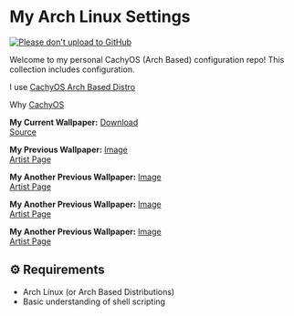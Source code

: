 # My Arch Linux Settings

[![Please don't upload to GitHub](https://nogithub.codeberg.page/badge-sq.svg)](https://nogithub.codeberg.page)

Welcome to my personal CachyOS (Arch Based) configuration repo! This collection includes configuration.

I use [CachyOS Arch Based Distro](https://cachyos.org)

Why [CachyOS](https://wiki.cachyos.org/cachyos_basic/why_cachyos)

**My Current Wallpaper:**
[Download](https://initiate.alphacoders.com/download/images8/1319909/jpeg)  
[Source](https://wall.alphacoders.com/big.php?i=1319909)

**My Previous Wallpaper:**
[Image](https://konachan.net/jpeg/f2fd47cd85be915f6bdf9b05102f26c2/Konachan.com%20-%20393137%20bow%20garter%20headband%20honkai_impact%20honkai_%28series%29%20long_hair%20magic%20msyg2258%20purple_hair%20shirt%20sirin%20skirt%20yellow_eyes.jpg)  
[Artist Page](https://www.miyoushe.com/bh3/article/53182942)

**My Another Previous Wallpaper:**
[Image](https://konachan.net/image/c2e0c78a7a91c61a52f0c7e4ef8465f5/Konachan.com%20-%20390509%20blue_eyes%20blue_hair%20chain%20choker%20elbow_gloves%20garter%20gloves%20hat%20kneehighs%20kyaroru%20navel%20necklace%20reflection%20short_hair%20skirt%20twintails%20water.png)  
[Artist Page](https://konachan.net/post/show/390509)

**My Another Previous Wallpaper:**
[Image](https://konachan.net/image/ef4797a7b2510e919b6932586a09f681/Konachan.com%20-%20392234%20aliasing%20bubbles%20close%20dark%20hat%20long_hair%20original%20sika%20underwater%20water%20white_hair.png)  
[Artist Page](https://www.pixiv.net/en/artworks/133584744)

**My Another Previous Wallpaper:**
[Image](https://konachan.net/image/209fe3aff1b71ccb3f6bf1383eb21e57/Konachan.com%20-%20390997%20animal%20blush%20bow%20brown_hair%20clouds%20dress%20fang%20fox%20foxgirl%20halo%20kuda_izuna%20miku_rasha%20orange_eyes%20pantyhose%20ponytail%20scarf%20short_hair%20sky%20snow%20tail.png)  
[Artist Page](https://www.pixiv.net/en/artworks/132120571)

## ⚙️ Requirements

- Arch Linux (or Arch Based Distributions)
- Basic understanding of shell scripting
